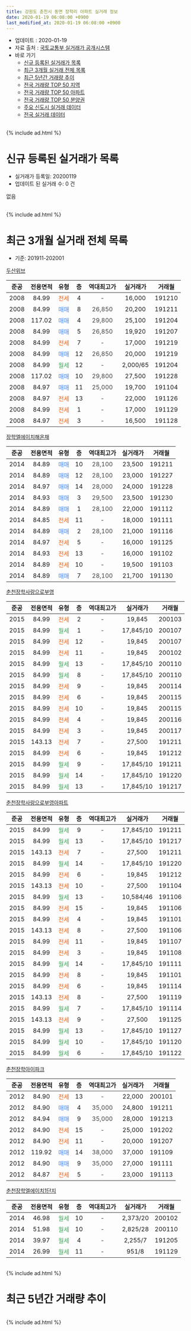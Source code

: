 ```yaml
---
title: 강원도 춘천시 동면 장학리 아파트 실거래 정보
date: 2020-01-19 06:08:00 +0900
last_modified_at: 2020-01-19 06:08:00 +0900
---
```


* 업데이트 : 2020-01-19
* 자료 출처 : [국토교통부 실거래가 공개시스템](http://rt.molit.go.kr)
* 바로 가기
    * [신규 등록된 실거래가 목록](#신규-등록된-실거래가-목록)
    * [최근 3개월 실거래 전체 목록](#최근-3개월-실거래-전체-목록)
    * [최근 5년간 거래량 추이](#최근-5년간-거래량-추이)
    * [전국 거래량 TOP 50 지역](https://apt-info.github.io/apt-trade-info/최근-3개월-전국에서-가장-거래가-많이-발생한-지역)
    * [전국 거래량 TOP 50 아파트](https://apt-info.github.io/apt-trade-info/최근-3개월-전국에서-가장-거래가-많이-발생한-아파트)
    * [전국 거래량 TOP 50 분양권](https://apt-info.github.io/apt-trade-info/최근-3개월-전국에서-가장-거래가-많이-발생한-분양권)
    * [주요 신도시 실거래 데이터](https://apt-info.github.io/apt-trade-info/주요-신도시)
    * [전국 실거래 데이터](https://apt-info.github.io/apt-trade-info/전국)
<br>
{% include ad.html %}
<br>

# 신규 등록된 실거래가 목록
* 실거래가 등록일: 20200119
* 업데이트 된 실거래 수: 0 건

없음

<br>
{% include ad.html %}
<br>

# 최근 3개월 실거래 전체 목록
* 기준: 201911-202001


[두산위브](https://search.naver.com/search.naver?query=%EA%B0%95%EC%9B%90%EB%8F%84+%EC%B6%98%EC%B2%9C%EC%8B%9C+%EB%8F%99%EB%A9%B4+%EC%9E%A5%ED%95%99%EB%A6%AC+%EB%91%90%EC%82%B0%EC%9C%84%EB%B8%8C)

|준공|전용면적|유형|층|역대최고가|실거래가|거래월|
|:---:|:---:|:---:|:---:|:---:|:---:|:---:|
|2008|84.99|<span style="color:#ff5a00">전세</span>|4|<span style="color:#444444">-</span>|16,000|191210|
|2008|84.99|<span style="color:#4285f3">매매</span>|8|<span style="color:#444444">26,850</span>|20,200|191211|
|2008|117.02|<span style="color:#4285f3">매매</span>|4|<span style="color:#444444">29,800</span>|25,100|191204|
|2008|84.99|<span style="color:#4285f3">매매</span>|5|<span style="color:#444444">26,850</span>|19,920|191207|
|2008|84.99|<span style="color:#ff5a00">전세</span>|7|<span style="color:#444444">-</span>|17,000|191219|
|2008|84.99|<span style="color:#4285f3">매매</span>|12|<span style="color:#444444">26,850</span>|20,000|191219|
|2008|84.99|<span style="color:#34a853">월세</span>|12|<span style="color:#444444">-</span>|2,000/65|191204|
|2008|117.02|<span style="color:#4285f3">매매</span>|10|<span style="color:#444444">29,800</span>|27,500|191228|
|2008|84.97|<span style="color:#4285f3">매매</span>|11|<span style="color:#444444">25,000</span>|19,700|191104|
|2008|84.97|<span style="color:#ff5a00">전세</span>|13|<span style="color:#444444">-</span>|22,000|191126|
|2008|84.99|<span style="color:#ff5a00">전세</span>|1|<span style="color:#444444">-</span>|17,000|191129|
|2008|84.97|<span style="color:#ff5a00">전세</span>|3|<span style="color:#444444">-</span>|16,500|191128|

[장학엘에이치해온채](https://search.naver.com/search.naver?query=%EA%B0%95%EC%9B%90%EB%8F%84+%EC%B6%98%EC%B2%9C%EC%8B%9C+%EB%8F%99%EB%A9%B4+%EC%9E%A5%ED%95%99%EB%A6%AC+%EC%9E%A5%ED%95%99%EC%97%98%EC%97%90%EC%9D%B4%EC%B9%98%ED%95%B4%EC%98%A8%EC%B1%84)

|준공|전용면적|유형|층|역대최고가|실거래가|거래월|
|:---:|:---:|:---:|:---:|:---:|:---:|:---:|
|2014|84.89|<span style="color:#4285f3">매매</span>|10|<span style="color:#444444">28,100</span>|23,500|191211|
|2014|84.89|<span style="color:#4285f3">매매</span>|12|<span style="color:#444444">28,100</span>|23,000|191227|
|2014|84.97|<span style="color:#4285f3">매매</span>|14|<span style="color:#444444">28,000</span>|24,000|191228|
|2014|84.93|<span style="color:#4285f3">매매</span>|3|<span style="color:#444444">29,500</span>|23,500|191230|
|2014|84.89|<span style="color:#4285f3">매매</span>|1|<span style="color:#444444">28,100</span>|22,000|191112|
|2014|84.85|<span style="color:#ff5a00">전세</span>|11|<span style="color:#444444">-</span>|18,000|191111|
|2014|84.89|<span style="color:#4285f3">매매</span>|2|<span style="color:#444444">28,100</span>|21,000|191116|
|2014|84.97|<span style="color:#ff5a00">전세</span>|5|<span style="color:#444444">-</span>|16,000|191125|
|2014|84.93|<span style="color:#ff5a00">전세</span>|13|<span style="color:#444444">-</span>|16,000|191102|
|2014|84.89|<span style="color:#ff5a00">전세</span>|10|<span style="color:#444444">-</span>|19,500|191103|
|2014|84.89|<span style="color:#4285f3">매매</span>|7|<span style="color:#444444">28,100</span>|21,700|191130|

[춘천장학사랑으로부영](https://search.naver.com/search.naver?query=%EA%B0%95%EC%9B%90%EB%8F%84+%EC%B6%98%EC%B2%9C%EC%8B%9C+%EB%8F%99%EB%A9%B4+%EC%9E%A5%ED%95%99%EB%A6%AC+%EC%B6%98%EC%B2%9C%EC%9E%A5%ED%95%99%EC%82%AC%EB%9E%91%EC%9C%BC%EB%A1%9C%EB%B6%80%EC%98%81)

|준공|전용면적|유형|층|역대최고가|실거래가|거래월|
|:---:|:---:|:---:|:---:|:---:|:---:|:---:|
|2015|84.99|<span style="color:#ff5a00">전세</span>|2|<span style="color:#444444">-</span>|19,845|200103|
|2015|84.99|<span style="color:#34a853">월세</span>|1|<span style="color:#444444">-</span>|17,845/10|200107|
|2015|84.99|<span style="color:#ff5a00">전세</span>|12|<span style="color:#444444">-</span>|19,845|200107|
|2015|84.99|<span style="color:#ff5a00">전세</span>|11|<span style="color:#444444">-</span>|19,845|200102|
|2015|84.99|<span style="color:#34a853">월세</span>|13|<span style="color:#444444">-</span>|17,845/10|200110|
|2015|84.99|<span style="color:#34a853">월세</span>|8|<span style="color:#444444">-</span>|17,845/10|200110|
|2015|84.99|<span style="color:#ff5a00">전세</span>|9|<span style="color:#444444">-</span>|19,845|200114|
|2015|84.99|<span style="color:#ff5a00">전세</span>|6|<span style="color:#444444">-</span>|19,845|200115|
|2015|84.99|<span style="color:#ff5a00">전세</span>|10|<span style="color:#444444">-</span>|19,845|200115|
|2015|84.99|<span style="color:#ff5a00">전세</span>|4|<span style="color:#444444">-</span>|19,845|200116|
|2015|84.99|<span style="color:#ff5a00">전세</span>|3|<span style="color:#444444">-</span>|19,845|200117|
|2015|143.13|<span style="color:#ff5a00">전세</span>|7|<span style="color:#444444">-</span>|27,500|191211|
|2015|84.99|<span style="color:#ff5a00">전세</span>|6|<span style="color:#444444">-</span>|19,845|191212|
|2015|84.99|<span style="color:#34a853">월세</span>|9|<span style="color:#444444">-</span>|17,845/10|191211|
|2015|84.99|<span style="color:#34a853">월세</span>|14|<span style="color:#444444">-</span>|17,845/10|191220|
|2015|84.99|<span style="color:#34a853">월세</span>|13|<span style="color:#444444">-</span>|17,845/10|191217|

[춘천장학사랑으로부영아파트](https://search.naver.com/search.naver?query=%EA%B0%95%EC%9B%90%EB%8F%84+%EC%B6%98%EC%B2%9C%EC%8B%9C+%EB%8F%99%EB%A9%B4+%EC%9E%A5%ED%95%99%EB%A6%AC+%EC%B6%98%EC%B2%9C%EC%9E%A5%ED%95%99%EC%82%AC%EB%9E%91%EC%9C%BC%EB%A1%9C%EB%B6%80%EC%98%81%EC%95%84%ED%8C%8C%ED%8A%B8)

|준공|전용면적|유형|층|역대최고가|실거래가|거래월|
|:---:|:---:|:---:|:---:|:---:|:---:|:---:|
|2015|84.99|<span style="color:#34a853">월세</span>|9|<span style="color:#444444">-</span>|17,845/10|191211|
|2015|84.99|<span style="color:#34a853">월세</span>|13|<span style="color:#444444">-</span>|17,845/10|191217|
|2015|143.13|<span style="color:#ff5a00">전세</span>|7|<span style="color:#444444">-</span>|27,500|191211|
|2015|84.99|<span style="color:#34a853">월세</span>|14|<span style="color:#444444">-</span>|17,845/10|191220|
|2015|84.99|<span style="color:#ff5a00">전세</span>|6|<span style="color:#444444">-</span>|19,845|191212|
|2015|143.13|<span style="color:#ff5a00">전세</span>|10|<span style="color:#444444">-</span>|27,500|191104|
|2015|84.99|<span style="color:#34a853">월세</span>|13|<span style="color:#444444">-</span>|10,584/46|191106|
|2015|84.99|<span style="color:#ff5a00">전세</span>|15|<span style="color:#444444">-</span>|19,845|191106|
|2015|84.99|<span style="color:#ff5a00">전세</span>|4|<span style="color:#444444">-</span>|19,845|191101|
|2015|143.13|<span style="color:#ff5a00">전세</span>|8|<span style="color:#444444">-</span>|27,500|191106|
|2015|84.99|<span style="color:#ff5a00">전세</span>|11|<span style="color:#444444">-</span>|19,845|191107|
|2015|84.99|<span style="color:#ff5a00">전세</span>|3|<span style="color:#444444">-</span>|19,845|191108|
|2015|84.99|<span style="color:#34a853">월세</span>|14|<span style="color:#444444">-</span>|17,845/10|191111|
|2015|84.99|<span style="color:#ff5a00">전세</span>|8|<span style="color:#444444">-</span>|19,845|191101|
|2015|84.99|<span style="color:#ff5a00">전세</span>|6|<span style="color:#444444">-</span>|19,845|191114|
|2015|143.13|<span style="color:#ff5a00">전세</span>|8|<span style="color:#444444">-</span>|27,500|191119|
|2015|84.99|<span style="color:#34a853">월세</span>|7|<span style="color:#444444">-</span>|17,845/10|191114|
|2015|143.13|<span style="color:#ff5a00">전세</span>|9|<span style="color:#444444">-</span>|27,500|191125|
|2015|84.99|<span style="color:#34a853">월세</span>|13|<span style="color:#444444">-</span>|17,845/10|191127|
|2015|84.99|<span style="color:#34a853">월세</span>|10|<span style="color:#444444">-</span>|17,845/10|191120|
|2015|84.99|<span style="color:#34a853">월세</span>|6|<span style="color:#444444">-</span>|17,845/10|191122|


<script async src="//pagead2.googlesyndication.com/pagead/js/adsbygoogle.js"></script>
<!-- 기본 -->
<ins class="adsbygoogle"
     style="display:block"
     data-ad-client="ca-pub-1142216861245946"
     data-ad-slot="4805727019"
     data-ad-format="auto"
     data-full-width-responsive="true"></ins>
<script>
(adsbygoogle = window.adsbygoogle || []).push({});
</script>


[춘천장학아이파크](https://search.naver.com/search.naver?query=%EA%B0%95%EC%9B%90%EB%8F%84+%EC%B6%98%EC%B2%9C%EC%8B%9C+%EB%8F%99%EB%A9%B4+%EC%9E%A5%ED%95%99%EB%A6%AC+%EC%B6%98%EC%B2%9C%EC%9E%A5%ED%95%99%EC%95%84%EC%9D%B4%ED%8C%8C%ED%81%AC)

|준공|전용면적|유형|층|역대최고가|실거래가|거래월|
|:---:|:---:|:---:|:---:|:---:|:---:|:---:|
|2012|84.90|<span style="color:#ff5a00">전세</span>|13|<span style="color:#444444">-</span>|22,000|200101|
|2012|84.90|<span style="color:#4285f3">매매</span>|4|<span style="color:#444444">35,000</span>|24,800|191211|
|2012|84.94|<span style="color:#4285f3">매매</span>|9|<span style="color:#444444">35,000</span>|28,000|191213|
|2012|84.90|<span style="color:#ff5a00">전세</span>|15|<span style="color:#444444">-</span>|25,000|191202|
|2012|84.90|<span style="color:#ff5a00">전세</span>|11|<span style="color:#444444">-</span>|20,000|191207|
|2012|119.92|<span style="color:#4285f3">매매</span>|14|<span style="color:#444444">38,000</span>|37,000|191109|
|2012|84.90|<span style="color:#4285f3">매매</span>|9|<span style="color:#444444">35,000</span>|27,000|191111|
|2012|84.87|<span style="color:#ff5a00">전세</span>|5|<span style="color:#444444">-</span>|23,000|191113|

[춘천장학엘에이치1단지](https://search.naver.com/search.naver?query=%EA%B0%95%EC%9B%90%EB%8F%84+%EC%B6%98%EC%B2%9C%EC%8B%9C+%EB%8F%99%EB%A9%B4+%EC%9E%A5%ED%95%99%EB%A6%AC+%EC%B6%98%EC%B2%9C%EC%9E%A5%ED%95%99%EC%97%98%EC%97%90%EC%9D%B4%EC%B9%981%EB%8B%A8%EC%A7%80)

|준공|전용면적|유형|층|역대최고가|실거래가|거래월|
|:---:|:---:|:---:|:---:|:---:|:---:|:---:|
|2014|46.98|<span style="color:#34a853">월세</span>|10|<span style="color:#444444">-</span>|2,373/20|200102|
|2014|51.98|<span style="color:#34a853">월세</span>|10|<span style="color:#444444">-</span>|2,825/28|200110|
|2014|39.97|<span style="color:#34a853">월세</span>|4|<span style="color:#444444">-</span>|2,255/7|191205|
|2014|26.99|<span style="color:#34a853">월세</span>|11|<span style="color:#444444">-</span>|951/8|191129|


<br>
{% include ad.html %}
<br>

# 최근 5년간 거래량 추이


<div style="width:100%;">
    <canvas id="deal_progress" height="200"></canvas>
</div>

<script>
new Chart(document.getElementById("deal_progress"), {
    type: 'line',
    data: {
        labels: ['201501','201502','201503','201504','201505','201506','201507','201508','201509','201510','201511','201512','201601','201602','201603','201604','201605','201606','201607','201608','201609','201610','201611','201612','201701','201702','201703','201704','201705','201706','201707','201708','201709','201710','201711','201712','201801','201802','201803','201804','201805','201806','201807','201808','201809','201810','201811','201812','201901','201902','201903','201904','201905','201906','201907','201908','201909','201910','201911','201912','202001'],
        datasets: [{
            label: '매매',
            pointRadius: 1,
            data: [19, 24, 23, 17, 6, 6, 17, 21, 13, 12, 12, 10, 16, 8, 13, 12, 21, 18, 25, 24, 12, 19, 11, 7, 5, 5, 11, 7, 7, 7, 6, 11, 12, 9, 5, 8, 12, 2, 2, 3, 7, 4, 3, 3, 5, 4, 2, 2, 4, 4, 4, 5, 6, 5, 9, 6, 3, 6, 6, 11, 0],
            borderColor: "rgba(255, 201, 14, 1)",
            backgroundColor: "rgba(255, 201, 14, 0.5)",
            fill: false,
            lineTension: 0
        },{
            label: '전월세',
            pointRadius: 1,
            data: [12, 8, 6, 7, 8, 3, 2, 20, 15, 19, 9, 17, 11, 20, 9, 12, 8, 13, 67, 13, 33, 28, 21, 15, 22, 21, 16, 11, 10, 7, 14, 8, 23, 26, 29, 18, 19, 21, 14, 20, 13, 17, 46, 16, 27, 31, 22, 17, 27, 21, 14, 15, 7, 12, 16, 16, 36, 45, 25, 16, 14],
            borderColor: "rgba(0, 141, 185, 1)",
            backgroundColor: "rgba(0, 141, 185, 0.5)",
            fill: false,
            lineTension: 0
        }
        ]
    },
    options: {
        responsive: true,
        title: {
            display: false
        },
        tooltips: {
            mode: 'index',
            intersect: false
        },
        hover: {
            mode: 'nearest',
            intersect: true
        },
        scales: {
            xAxes: [{
                display: true,
                scaleLabel: {
                    display: true,
                    labelString: '년/월'
                }
            }],
            yAxes: [{
                display: true,
                ticks: {
                    suggestedMin: 0,
                },
                scaleLabel: {
                    display: true,
                    labelString: '실거래 수'
                }
            }]
        }
    }
});

</script>


<br>
{% include ad.html %}
<br>

